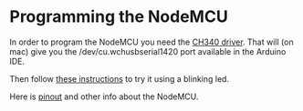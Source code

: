 # Programming the NodeMCU

In order to program the NodeMCU you need the [CH340 driver](http://www.wemos.cc/downloads/). That will (on mac) give you the /dev/cu.wchusbserial1420 port available in the Arduino IDE.

Then follow [these instructions](http://www.instructables.com/id/Quick-Start-to-Nodemcu-ESP8266-on-Arduino-IDE/) to try it using a blinking led.

Here is [pinout](https://github.com/nodemcu/nodemcu-devkit) and other info about the NodeMCU.

